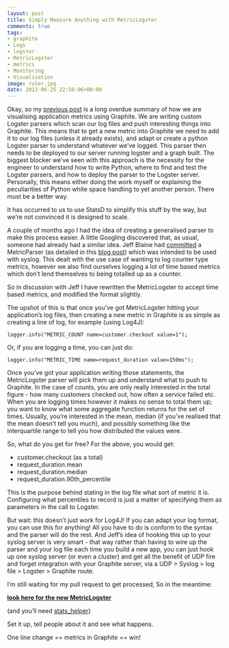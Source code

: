 ```yaml
---
layout: post
title: Simply Measure Anything with MetricLogster
comments: true
tags:
- graphite
- Logs
- logster
- MetricLogster
- metrics
- Monitoring
- Visualisation
image: ruler.jpg
date: 2012-06-25 22:56:06+00:00
---
```


Okay, so my [previous post](http://markisadeveloper.wordpress.com/2012/05/10/meet-graphite/) is a long overdue summary of how we are visualising application metrics using Graphite. We are writing custom Logster parsers which scan our log files and push interesting things into Graphite. This means that to get a new metric into Graphite we need to add it to our log files (unless it already exists), and adapt or create a python Logster parser to understand whatever we’ve logged. This parser then needs to be deployed to our server running logster and a graph built. The biggest blocker we’ve seen with this approach is the necessity for the engineer to understand how to write Python, where to find and test the Logster parsers, and how to deploy the parser to the Logster server. Personally, this means either doing the work myself or explaining the peculiarities of Python white space handling to yet another person. There must be a better way.

It has occurred to us to use StatsD to simplify this stuff by the way, but we’re not convinced it is designed to scale.

A couple of months ago I had the idea of creating a generalised parser to make this process easier. A little Googling discovered that, as usual, someone had already had a similar idea. Jeff Blaine had [committed](https://github.com/jblaine/logster/commit/a6a1da5a3a1ad527f3493cfe4b561893932207ec) a MetricParser (as detailed in this [blog post](http://www.kickflop.net/blog/2012/03/30/any-metric-graphing-with-graphite-and-syslog/)) which was intended to be used with syslog. This dealt with the use case of wanting to log counter type metrics, however we also find ourselves logging a lot of time based metrics which don’t lend themselves to being totalled up as a counter.

So in discussion with Jeff I have rewritten the MetricLogster to accept time based metrics, and modified the format slightly.

The upshot of this is that once you’ve got MetricLogster hitting your application’s log files, then creating a new metric in Graphite is as simple as creating a line of log, for example (using Log4J):


    logger.info("METRIC_COUNT name=customer.checkout value=1");


Or, if you are logging a time, you can just do:


    logger.info("METRIC_TIME name=request_duration value=150ms");


Once you’ve got your application writing those statements, the MetricLogster parser will pick them up and understand what to push to Graphite. In the case of counts, you are only really interested in the total figure - how many customers checked out, how often a service failed etc. When you are logging times however it makes no sense to total them up; you want to know what some aggregate function returns for the set of times. Usually, you’re interested in the mean, median (if you’ve realised that the mean doesn’t tell you much), and possibly something like the interquartile range to tell you how distributed the values were.

So, what do you get for free? For the above, you would get:

* customer.checkout (as a total)
* request_duration.mean
* request_duration.median
* request_duration.90th_percentile

This is the purpose behind stating in the log file what sort of metric it is. Configuring what percentiles to record is just a matter of specifying them as parameters in the call to Logster.

But wait: this doesn’t just work for Log4J! If you can adapt your log format, you can use this for anything! All you have to do is conform to the syntax and the parser will do the rest. And Jeff’s idea of hooking this up to your syslog server is very smart - that way rather than having to wire up the parser and your log file each time you build a new app, you can just hook up one syslog server (or even a cluster) and get all the benefit of UDP fire and forget integration with your Graphite server, via a UDP > Syslog > log file > Logster > Graphite route.

I’m still waiting for my pull request to get processed, So in the meantime:

**[look here for the new MetricLogster](https://github.com/mrmanc/logster/blob/master/parsers/MetricLogster.py)**

(and you’ll need [stats_helper](https://github.com/mrmanc/logster/blob/master/parsers/stats_helper.py))

Set it up, tell people about it and see what happens.

One line change == metrics in Graphite == win!
